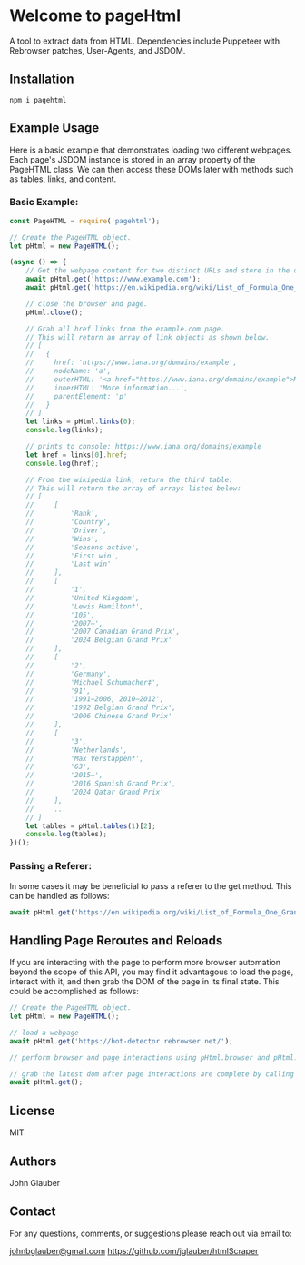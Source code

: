 # Welcome to pageHtml

A tool to extract data from HTML. Dependencies include Puppeteer with Rebrowser patches, User-Agents, and JSDOM.

## Installation

`npm i pagehtml`

## Example Usage

Here is a basic example that demonstrates loading two different webpages. Each page's JSDOM instance is stored in an array property of the PageHTML class. We can then access these DOMs later with methods such as tables, links, and content.

### Basic Example:

```javascript
const PageHTML = require('pagehtml');

// Create the PageHTML object.
let pHtml = new PageHTML();

(async () => {
    // Get the webpage content for two distinct URLs and store in the dom property of the PageHTML class.
    await pHtml.get('https://www.example.com');
    await pHtml.get('https://en.wikipedia.org/wiki/List_of_Formula_One_Grand_Prix_winners');

    // close the browser and page.
    pHtml.close();

    // Grab all href links from the example.com page.
    // This will return an array of link objects as shown below.
    // [
    //   {
    //     href: 'https://www.iana.org/domains/example',
    //     nodeName: 'a',
    //     outerHTML: '<a href="https://www.iana.org/domains/example">More information...</a>',
    //     innerHTML: 'More information...',
    //     parentElement: 'p'
    //   }
    // ]
    let links = pHtml.links(0);
    console.log(links);

    // prints to console: https://www.iana.org/domains/example
    let href = links[0].href;
    console.log(href);

    // From the wikipedia link, return the third table.
    // This will return the array of arrays listed below:
    // [
    //     [
    //         'Rank',
    //         'Country',
    //         'Driver',
    //         'Wins',
    //         'Seasons active',
    //         'First win',
    //         'Last win'
    //     ],
    //     [
    //         '1',
    //         'United Kingdom',
    //         'Lewis Hamilton†',
    //         '105',
    //         '2007–',
    //         '2007 Canadian Grand Prix',
    //         '2024 Belgian Grand Prix'
    //     ],
    //     [
    //         '2',
    //         'Germany',
    //         'Michael Schumacher‡',
    //         '91',
    //         '1991–2006, 2010–2012',
    //         '1992 Belgian Grand Prix',
    //         '2006 Chinese Grand Prix'
    //     ],
    //     [
    //         '3',
    //         'Netherlands',
    //         'Max Verstappen†',
    //         '63',
    //         '2015–',
    //         '2016 Spanish Grand Prix',
    //         '2024 Qatar Grand Prix'
    //     ],
    //     ...
    // ]
    let tables = pHtml.tables(1)[2];
    console.log(tables);
})();
```

### Passing a Referer:

In some cases it may be beneficial to pass a referer to the get method. This can be handled as follows:

```javascript
await pHtml.get('https://en.wikipedia.org/wiki/List_of_Formula_One_Grand_Prix_winners', 'https://en.wikipedia.org/');

```

## Handling Page Reroutes and Reloads

If you are interacting with the page to perform more browser automation beyond the scope of this API, you may find it advantagous to load the page, interact with it, and then grab the DOM of the page in its final state. This could be accomplished as follows:

```javascript
// Create the PageHTML object.
let pHtml = new PageHTML();

// load a webpage
await pHtml.get('https://bot-detector.rebrowser.net/');

// perform browser and page interactions using pHtml.browser and pHtml.page which exposes the puppeteer class.

// grab the latest dom after page interactions are complete by calling the get method with no arguments.
await pHtml.get();

```

## License
MIT

## Authors
John Glauber

## Contact
For any questions, comments, or suggestions please reach out via email to:

johnbglauber@gmail.com
https://github.com/jglauber/htmlScraper